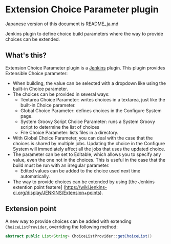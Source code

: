 Extension Choice Parameter plugin
=================================

Japanese version of this document is README_ja.md

Jenkins plugin to define choice build parameters where the way to provide choices can be extended.

What's this?
------------

Extension Choice Parameter plugin is a [Jenkins](http://jenkins-ci.org/) plugin.
This plugin provides Extensible Choice parameter:

* When building, the value can be selected with a dropdown like using the built-in Choice parameter.
* The choices can be provided in several ways:
	* Textarea Choice Parameter: writes choices in a textarea, just like the built-in Choice parameter.
	* Global Choice Parameter: defines choices in the Configure System page.
	* System Groovy Script Choice Parameter: runs a System Groovy script to determine the list of choices
	* File Choice Parameter: lists files in a directory.
* With Global Choice Parameter, you can deal with the case that the choices is shared by multiple jobs. Updating the choice in the Configure System will immediately affect all the jobs that uses the updated choice.
* The parameter can be set to Editable, which allows you to specify any value, even the one not in the choices. This is useful in the case that the build must be run with an irregular parameter.
	*  Edited values can be added to the choice used next time automatically.
* The way to provide choices can be extended by using [the Jenkins extention point featere] (https://wiki.jenkins-ci.org/display/JENKINS/Extension+points).

Extension point
---------------

A new way to provide choices can be added with extending `ChoiceListProvider`, overriding the following method:

```java
abstract public List<String> ChoiceListProvider::getChoiceList()
```
